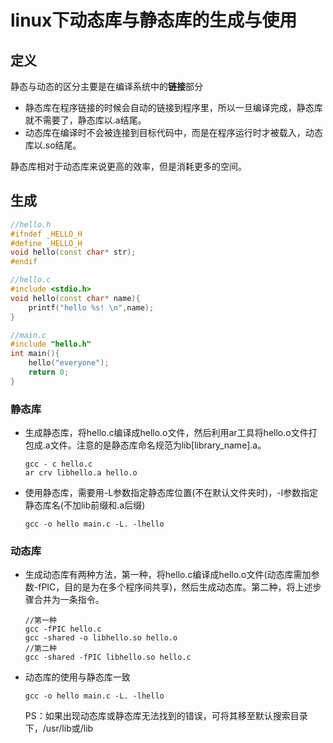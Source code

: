 # linux下动态库与静态库的生成与使用

## 定义

静态与动态的区分主要是在编译系统中的**链接**部分

- 静态库在程序链接的时候会自动的链接到程序里，所以一旦编译完成，静态库就不需要了，静态库以.a结尾。
-  动态库在编译时不会被连接到目标代码中，而是在程序运行时才被载入，动态库以.so结尾。 

静态库相对于动态库来说更高的效率，但是消耗更多的空间。

## 生成

~~~c++
//hello.h
#ifndef _HELLO_H
#define _HELLO_H
void hello(const char* str);
#endif

//hello.c
#include <stdio.h>  
void hello(const char* name){  
    printf("hello %s! \n",name);  
}

//main.c
#include "hello.h"  
int main(){  
	hello("everyone");  
	return 0;  
} 
~~~

### 静态库

- 生成静态库，将hello.c编译成hello.o文件，然后利用ar工具将hello.o文件打包成.a文件。注意的是静态库命名规范为lib[library_name].a。

  ~~~
  gcc - c hello.c
  ar crv libhello.a hello.o
  ~~~

- 使用静态库，需要用-L参数指定静态库位置(不在默认文件夹时)，-l参数指定静态库名(不加lib前缀和.a后缀)

  ~~~
  gcc -o hello main.c -L. -lhello
  ~~~

### 动态库

- 生成动态库有两种方法，第一种，将hello.c编译成hello.o文件(动态库需加参数-fPIC，目的是为在多个程序间共享)，然后生成动态库。第二种，将上述步骤合并为一条指令。

  ~~~
  //第一种
  gcc -fPIC hello.c
  gcc -shared -o libhello.so hello.o
  //第二种
  gcc -shared -fPIC libhello.so hello.c
  ~~~

- 动态库的使用与静态库一致

  ~~~
  gcc -o hello main.c -L. -lhello
  ~~~

  PS：如果出现动态库或静态库无法找到的错误，可将其移至默认搜索目录下，/usr/lib或/lib